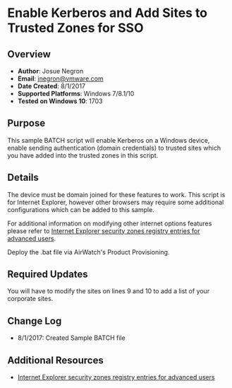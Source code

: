 # Enable Kerberos and Add Sites to Trusted Zones for SSO

## Overview
- **Author**: Josue Negron
- **Email**: jnegron@vmware.com
- **Date Created**: 8/1/2017
- **Supported Platforms**: Windows 7/8.1/10
- **Tested on Windows 10**: 1703

## Purpose 
This sample BATCH script will enable Kerberos on a Windows device, enable sending authentication (domain credentials) to trusted sites which you have added into the trusted zones in this script. 

## Details
The device must be domain joined for these features to work. This script is for Internet Explorer, however other browsers may require some additional configurations which can be added to this sample. 

For additional information on modifying other internet options features please refer to [Internet Explorer security zones registry entries for advanced users](https://support.microsoft.com/en-us/help/182569/internet-explorer-security-zones-registry-entries-for-advanced-users).

Deploy the .bat file via AirWatch's Product Provisioning.

## Required Updates
You will have to modify the sites on lines 9 and 10 to add a list of your corporate sites. 

## Change Log
- 8/1/2017: Created Sample BATCH file


## Additional Resources
* [Internet Explorer security zones registry entries for advanced users](https://support.microsoft.com/en-us/help/182569/internet-explorer-security-zones-registry-entries-for-advanced-users)
